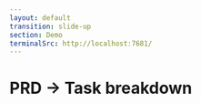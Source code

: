 ```yaml
---
layout: default
transition: slide-up
section: Demo
terminalSrc: http://localhost:7681/
---
```


# PRD → Task breakdown

<TtydFrame
class="mt-8 max-w-186 h-103"
:src="$frontmatter.terminalSrc"
/>
